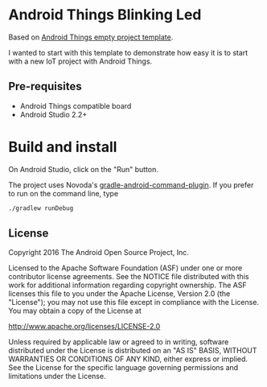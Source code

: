 Android Things Blinking Led
===========================

Based on [Android Things empty project template](https://github.com/androidthings/new-project-template). 

I wanted to start with this template to demonstrate how easy it is to start with a new IoT project with Android Things.


Pre-requisites
--------------

- Android Things compatible board
- Android Studio 2.2+


Build and install
=================

On Android Studio, click on the "Run" button.

The project uses Novoda's [gradle-android-command-plugin](https://github.com/novoda/gradle-android-command-plugin). If you prefer to run on the command line, type

```bash
./gradlew runDebug
```

License
-------

Copyright 2016 The Android Open Source Project, Inc.

Licensed to the Apache Software Foundation (ASF) under one or more contributor
license agreements.  See the NOTICE file distributed with this work for
additional information regarding copyright ownership.  The ASF licenses this
file to you under the Apache License, Version 2.0 (the "License"); you may not
use this file except in compliance with the License.  You may obtain a copy of
the License at

  http://www.apache.org/licenses/LICENSE-2.0

Unless required by applicable law or agreed to in writing, software
distributed under the License is distributed on an "AS IS" BASIS, WITHOUT
WARRANTIES OR CONDITIONS OF ANY KIND, either express or implied.  See the
License for the specific language governing permissions and limitations under
the License.
